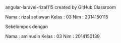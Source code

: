 
angular-laravel-rizal115 created by GitHub Classroom

Nama : rizal setiawan Kelas : 03 Nim : 2014150115

Sekelompok dengan

Nama : aminudin Kelas : 03 Nim : 2014150139
